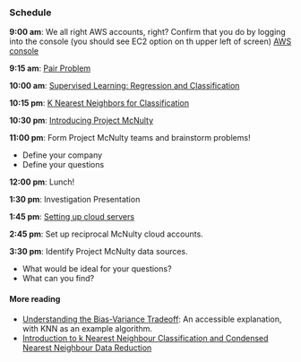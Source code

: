 ### Schedule

**9:00 am**: We all right AWS accounts, right? Confirm that you do by logging into the console (you should see EC2 option on th upper left of screen)  [AWS console](https://console.aws.amazon.com/) 

**9:15 am**: [Pair Problem](pair.md)

**10:00 am**: [Supervised Learning: Regression and Classification](classification.pdf)

**10:15 pm**: [K Nearest Neighbors for Classification](knn.pdf)

**10:30 pm**: [Introducing Project McNulty](McNulty.pdf)

**11:00 pm**: Form Project McNulty teams and brainstorm problems!

 * Define your company
 * Define your questions

**12:00 pm**: Lunch!

**1:30 pm**: Investigation Presentation

**1:45 pm**: [Setting up cloud servers](setting_up_cloud_servers.md)

**2:45 pm**: Set up reciprocal McNulty cloud accounts.

**3:30 pm**: Identify Project McNulty data sources.

 * What would be ideal for your questions?
 * What can you find?


#### More reading

 * [Understanding the Bias-Variance Tradeoff](http://scott.fortmann-roe.com/docs/BiasVariance.html): An accessible explanation, with KNN as an example algorithm.
 * [Introduction to k Nearest Neighbour Classification and Condensed Nearest Neighbour Data Reduction](http://www.math.le.ac.uk/people/ag153/homepage/KNN/OliverKNN_Talk.pdf)
